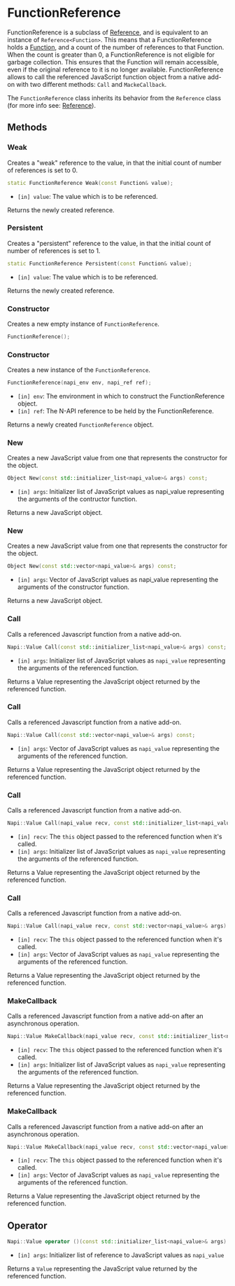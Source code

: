 # FunctionReference

FunctionReference is a subclass of [Reference](reference.md), and is equivalent to
an instance of `Reference<Function>`. This means that a FunctionReference holds a 
[Function](function.md), and a count of the number of references to that Function. 
When the count is greater than 0, a FunctionReference is not eligible for garbage 
collection. This ensures that the Function will remain accessible, even if the 
original reference to it is no longer available.
FunctionReference allows to call the referenced JavaScript function object from 
a native add-on with two different methods: `Call` and `MackeCallback`.

The `FunctionReference` class inherits its behavior from the `Reference` class 
(for more info see: [Reference](reference.md)).

## Methods

### Weak

Creates a "weak" reference to the value, in that the initial count of number of 
references is set to 0.

```cpp
static FunctionReference Weak(const Function& value);
```

- `[in] value`: The value which is to be referenced.

Returns the newly created reference.

### Persistent

Creates a "persistent" reference to the value, in that the initial count of 
number of references is set to 1.

```cpp
static FunctionReference Persistent(const Function& value);
```

- `[in] value`: The value which is to be referenced.

Returns the newly created reference.

### Constructor

Creates a new empty instance of `FunctionReference`.

```cpp
FunctionReference();
```

### Constructor

Creates a new instance of the `FunctionReference`.

```cpp
FunctionReference(napi_env env, napi_ref ref);
```

- `[in] env`: The environment in which to construct the FunctionReference object.
- `[in] ref`: The N-API reference to be held by the FunctionReference.

Returns a newly created `FunctionReference` object.

### New

Creates a new JavaScript value from one that represents the constructor for the 
object. 

```cpp
Object New(const std::initializer_list<napi_value>& args) const;
```

- `[in] args`: Initializer list of JavaScript values as napi_value representing 
the arguments of the contructor function.

Returns a new JavaScript object.

### New

Creates a new JavaScript value from one that represents the constructor for the
object.

```cpp
Object New(const std::vector<napi_value>& args) const;
```

- `[in] args`: Vector of JavaScript values as napi_value representing the 
arguments of the constructor function.

Returns a new JavaScript object.

### Call

Calls a referenced Javascript function from a native add-on.

```cpp
Napi::Value Call(const std::initializer_list<napi_value>& args) const;
```

- `[in] args`: Initializer list of JavaScript values as `napi_value` representing
the arguments of the referenced function.

Returns a Value representing the JavaScript object returned by the referenced
function.

### Call

Calls a referenced Javascript function from a native add-on.

```cpp
Napi::Value Call(const std::vector<napi_value>& args) const;
```

- `[in] args`: Vector of JavaScript values as `napi_value` representing the
arguments of the referenced function.

Returns a Value representing the JavaScript object returned by the referenced
function.

### Call

Calls a referenced Javascript function from a native add-on.

```cpp
Napi::Value Call(napi_value recv, const std::initializer_list<napi_value>& args) const;
```

- `[in] recv`: The `this` object passed to the referenced function when it's called.
- `[in] args`: Initializer list of JavaScript values as `napi_value` representing
the arguments of the referenced function.

Returns a Value representing the JavaScript object returned by the referenced
function.

### Call

Calls a referenced Javascript function from a native add-on.

```cpp
Napi::Value Call(napi_value recv, const std::vector<napi_value>& args) const;
```

- `[in] recv`: The `this` object passed to the referenced function when it's called.
- `[in] args`: Vector of JavaScript values as `napi_value` representing the
arguments of the referenced function.

Returns a Value representing the JavaScript object returned by the referenced
function.

### MakeCallback

Calls a referenced Javascript function from a native add-on after an asynchronous
operation.

```cpp
Napi::Value MakeCallback(napi_value recv, const std::initializer_list<napi_value>& args) const;
```

- `[in] recv`: The `this` object passed to the referenced function when it's called.
- `[in] args`: Initializer list of JavaScript values as `napi_value` representing
the arguments of the referenced function.

Returns a Value representing the JavaScript object returned by the referenced
function.

### MakeCallback

Calls a referenced Javascript function from a native add-on after an asynchronous
operation.

```cpp
Napi::Value MakeCallback(napi_value recv, const std::vector<napi_value>& args) const;
```

- `[in] recv`: The `this` object passed to the referenced function when it's called.
- `[in] args`: Vector of JavaScript values as `napi_value` representing the
arguments of the referenced function.

Returns a Value representing the JavaScript object returned by the referenced
function.

## Operator

```cpp
Napi::Value operator ()(const std::initializer_list<napi_value>& args) const;
```

- `[in] args`: Initializer list of reference to JavaScript values as `napi_value`

Returns a `Value` representing the JavaScript value returned by the referenced 
function.
